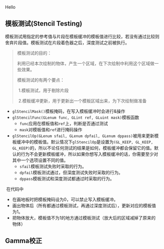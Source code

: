 Hello

## 模板测试(Stencil Testing)

​	模板测试用指定的参考值与片段在模板缓冲的模板值进行比较，若没有通过比较则舍弃片段值。模板测试在片段着色器之后，深度测试之前被执行。

> 模板测试的目的：
>
> 利用已经本次绘制的物体，产生一个区域，在下次绘制中利用这个区域做一些效果。
>
> 模板测试的有两个要点：
>
> ​	1.模板测试，用于剔除片段 
>
> ​	2.模板缓冲更新，用于更新出一个模板区域出来，为下次绘制做准备

- `glStencilMask()`模板掩码，在写入模板缓冲时会进行&操作
- `glStencilFunc(GLenum func, GLint ref, GLuint mask)`模板函数
  - `func`应用在模板值和`ref`上，判断是否通过测试
  - `mask`对模板值和`ref`进行掩码操作
- `glStencilOp(GLenum sfail, GLenum dpfail, GLenum dppass)`被用来更新模板缓冲中的模板值。默认情况下`glStencilOp`是设置为`(GL_KEEP, GL_KEEP, GL_KEEP)`的，所以不论任何测试的结果是如何，模板缓冲都会保留它的值。默认的行为不会更新模板缓冲，所以如果你想写入模板缓冲的话，你需要至少对其中一个选项设置不同的值。
  - `sfail`模板测试失败时采取的行为。
  - `dpfail`模板测试通过，但深度测试失败时采取的行为。
  - `dppass`模板测试和深度测试都通过时采取的行为。

​	在代码中

- 在画地板时把模板掩码设为0，可以禁止写入模板缓冲。
- 画出物体后（所有都通过模板测试，再通过深度测试后），更新对应的模板值为1。
- 把物体放大，模板值不为1的地方通过模板测试（放大后的区域减掉了原来的物体）

## Gamma校正


